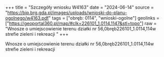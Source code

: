 +++
title = "Szczegóły wniosku W4163"
date = "2024-06-14"
source = "https://bip.brg.gda.pl/images/uploads/wnioski-do-planu-ogolnego/w4163.pdf"
tags = ["obręb: 0114", "wnioski-ogolne"]
geolinks = ["https://geoportal360.pl/map/#clk=226101_1.0114.1147&stl=topo"]
raw = "Wnosze o umiejscowienie terenu działki nr 56,0bręb226101_1.0114,114w strefie zieleni i rekreacji "
+++

Wnosze o umiejscowienie terenu działki nr 56,0bręb226101_1.0114,114w strefie
zieleni i rekreacji



